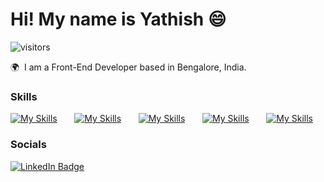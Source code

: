Hi! My name is Yathish 😄
========================================================================================================================================

![visitors](https://visitor-badge.laobi.icu/badge?page_id=YathishGP003)

🌍  I am a Front-End Developer based in Bengalore, India.
<br/>

### Skills

[![My Skills](https://skillicons.dev/icons?i=html,css)](https://skillicons.dev) &nbsp;&nbsp;&nbsp;&nbsp;&nbsp; [![My Skills](https://skillicons.dev/icons?i=js,ts)](https://skillicons.dev) &nbsp;&nbsp;&nbsp;&nbsp;&nbsp; [![My Skills](https://skillicons.dev/icons?i=next,react)](https://skillicons.dev) &nbsp;&nbsp;&nbsp;&nbsp;&nbsp; [![My Skills](https://skillicons.dev/icons?i=c,cpp)](https://skillicons.dev) &nbsp;&nbsp;&nbsp;&nbsp;&nbsp; [![My Skills](https://skillicons.dev/icons?i=java,py)](https://skillicons.dev)
<br/>

### Socials

<div id="badges">
  <a href="https://www.linkedin.com/in/yathishgp003/">
    <img src="https://img.shields.io/badge/LinkedIn-blue?style=for-the-badge&logo=linkedin&logoColor=white" alt="LinkedIn Badge"/>
  </a>
</div>
